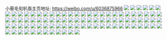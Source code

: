 小葵毛旬朳亟主页地址: https://weibo.com/u/6036875966 
![](https://wx4.sinaimg.cn/mw2000/006Ay7dcgy1h92lp023rmj30u01hck7n.jpg) 
![](https://wx4.sinaimg.cn/mw2000/006Ay7dcgy1h8qy33aqwej30u0140q9r.jpg) 
![](https://wx4.sinaimg.cn/mw2000/006Ay7dcgy1h8qy6zhh70j30u0140427.jpg) 
![](https://wx4.sinaimg.cn/mw2000/006Ay7dcgy1h88lfoplxjj32cw35c4qs.jpg) 
![](https://wx4.sinaimg.cn/mw2000/006Ay7dcgy1h88lfvwgboj32cw35c1l0.jpg) 
![](https://wx4.sinaimg.cn/mw2000/006Ay7dcgy1h88lfi1nnbj30qo0u0aof.jpg) 
![](https://wx4.sinaimg.cn/mw2000/006Ay7dcgy1h88lh7tanbj31uy2bd4qp.jpg) 
![](https://wx4.sinaimg.cn/mw2000/006Ay7dcgy1h88lhd7o20j335s2dce83.jpg) 
![](https://wx4.sinaimg.cn/mw2000/006Ay7dcgy1h87aux6u1yj32vy25w4qr.jpg) 
![](https://wx4.sinaimg.cn/mw2000/006Ay7dcgy1h87av2k21sj31hc0u0e6j.jpg) 
![](https://wx4.sinaimg.cn/mw2000/006Ay7dcgy1h87av7t3nnj30u01hctjg.jpg) 
![](https://wx4.sinaimg.cn/mw2000/006Ay7dcgy1h87ave8t4ej30k00zkwiu.jpg) 
![](https://wx4.sinaimg.cn/mw2000/006Ay7dcgy1h86bmmp5a8j34mo334hdw.jpg) 
![](https://wx4.sinaimg.cn/mw2000/006Ay7dcgy1h86bmpzqw7j318g0tn10t.jpg) 
![](https://wx4.sinaimg.cn/mw2000/006Ay7dcgy1h86bmnvtpsj318g0tngxa.jpg) 
![](https://wx4.sinaimg.cn/mw2000/006Ay7dcgy1h83rbvihnxj335s23u1kz.jpg) 
![](https://wx4.sinaimg.cn/mw2000/006Ay7dcgy1h83rcbwwscj335s23ub2b.jpg) 
![](https://wx4.sinaimg.cn/mw2000/006Ay7dcgy1h83rcvh03yj323u35se82.jpg) 
![](https://wx4.sinaimg.cn/mw2000/006Ay7dcgy1h83rdggypnj33344monpi.jpg) 
![](https://wx4.sinaimg.cn/mw2000/006Ay7dcgy1h83rebq6cpj34mo3347wo.jpg) 
![](https://wx4.sinaimg.cn/mw2000/006Ay7dcgy1h83rf02epqj33344mo4qt.jpg) 
![](https://wx4.sinaimg.cn/mw2000/006Ay7dcgy1h83rgglbnkj34mo3341l3.jpg) 
![](https://wx4.sinaimg.cn/mw2000/006Ay7dcgy1h83rh7gusuj33344monpj.jpg) 
![](https://wx4.sinaimg.cn/mw2000/006Ay7dcgy1h83rhnwxgpj34mo3344qv.jpg) 
![](https://wx4.sinaimg.cn/mw2000/006Ay7dcgy1h7vf9hh5pjj30u014ujy1.jpg) 
![](https://wx4.sinaimg.cn/mw2000/006Ay7dcgy1h7umtyiik6j31hc0u0wrx.jpg) 
![](https://wx4.sinaimg.cn/mw2000/006Ay7dcgy1h7umu1xhvij32c0340u0z.jpg) 
![](https://wx4.sinaimg.cn/mw2000/006Ay7dcgy1h7umttza22j31be0zk153.jpg) 
![](https://wx4.sinaimg.cn/mw2000/006Ay7dcgy1h7umttj0noj31be0zktl3.jpg) 
![](https://wx4.sinaimg.cn/mw2000/006Ay7dcgy1h7umtsy11rj328r1v4kjl.jpg) 
![](https://wx4.sinaimg.cn/mw2000/006Ay7dcgy1h7umubw0bcj30u01hck28.jpg) 
![](https://wx4.sinaimg.cn/mw2000/006Ay7dcgy1h7s2mhx9kvj31400u0qao.jpg) 
![](https://wx4.sinaimg.cn/mw2000/006Ay7dcgy1h7s2mj4129j31400u0tg7.jpg) 
![](https://wx4.sinaimg.cn/mw2000/006Ay7dcgy1h7s2lk69lsj31400u047r.jpg) 
![](https://wx4.sinaimg.cn/mw2000/006Ay7dcgy1h7s2mpuy1dj30n01dsq66.jpg) 
![](https://wx4.sinaimg.cn/mw2000/006Ay7dcgy1h7s2mx8bxij30n01ds40g.jpg) 
![](https://wx4.sinaimg.cn/mw2000/006Ay7dcgy1h7s2lldfyhj30u01hcn5j.jpg) 
![](https://wx4.sinaimg.cn/mw2000/006Ay7dcgy1h7s2lmv3x5j30u01hcn67.jpg) 
![](https://wx4.sinaimg.cn/mw2000/006Ay7dcgy1h7s2lo2cxdj30u01hc120.jpg) 
![](https://wx4.sinaimg.cn/mw2000/006Ay7dcgy1h7s2lpovgmj30u01hcdox.jpg) 
![](https://wx4.sinaimg.cn/mw2000/006Ay7dcgy1h7s2mmxzyhj30k80zytcx.jpg) 
![](https://wx4.sinaimg.cn/mw2000/006Ay7dcgy1h7s2my1ozuj30ma0yqabs.jpg) 
![](https://wx4.sinaimg.cn/mw2000/006Ay7dcly1h6k96u8io9j30sx1fg0u0.jpg) 
![](https://wx4.sinaimg.cn/mw2000/006Ay7dcly1h6k96a8i6rj31ak0q7wl5.jpg) 
![](https://wx4.sinaimg.cn/mw2000/006Ay7dcly1h6k96drl0xj31hc0u0196.jpg) 
![](https://wx4.sinaimg.cn/mw2000/006Ay7dcly1h6k96ok1ldj30u01hcn0s.jpg) 
![](https://wx4.sinaimg.cn/mw2000/006Ay7dcly1h6k96cqa6gj32c03401kz.jpg) 
![](https://wx4.sinaimg.cn/mw2000/006Ay7dcly1h6k96sicx8j31hc0u0qe7.jpg) 
![](https://wx4.sinaimg.cn/mw2000/006Ay7dcly1h67q7tk4j8j33341fa0xn.jpg) 
![](https://wx4.sinaimg.cn/mw2000/006Ay7dcly1h67q6xsmyxj32402tchdt.jpg) 
![](https://wx4.sinaimg.cn/mw2000/006Ay7dcly1h6534am954j31ds0n0q6e.jpg) 
![](https://wx4.sinaimg.cn/mw2000/006Ay7dcly1h6534fidbfj31ds0n041d.jpg) 
![](https://wx4.sinaimg.cn/mw2000/006Ay7dcly1h5qd6g0kpxj30mz0wi78u.jpg) 
![](https://wx4.sinaimg.cn/mw2000/006Ay7dcly1h5qd5ybdlwj30n014wjv2.jpg) 
![](https://wx4.sinaimg.cn/mw2000/006Ay7dcly1h5qd61rj0aj30n014wzoz.jpg) 
![](https://wx4.sinaimg.cn/mw2000/006Ay7dcly1h5qd63wid6j30n014wgre.jpg) 
![](https://wx4.sinaimg.cn/mw2000/006Ay7dcly1h5qd65m3utj30n014wdlf.jpg) 
![](https://wx4.sinaimg.cn/mw2000/006Ay7dcly1h5qd69sowoj30n014wdl2.jpg) 
![](https://wx4.sinaimg.cn/mw2000/006Ay7dcly1h5qd6chdiaj30n014wn1t.jpg) 
![](https://wx4.sinaimg.cn/mw2000/006Ay7dcly1h5qd6e5534j30n014wjwa.jpg) 
![](https://wx4.sinaimg.cn/mw2000/006Ay7dcly1h5qd6glp2mj30zk0k00w5.jpg) 
![](https://wx4.sinaimg.cn/mw2000/006Ay7dcly1h4i7lhis0kj31kw2dcu0x.jpg) 
![](https://wx4.sinaimg.cn/mw2000/006Ay7dcly1h4i7ljlyr3j31kw2dcx6p.jpg) 
![](https://wx4.sinaimg.cn/mw2000/006Ay7dcly1h4i7ler30wj31kw2dcnpd.jpg) 
![](https://wx4.sinaimg.cn/mw2000/006Ay7dcly1h4i7lkuwzaj31kw2dce81.jpg) 
![](https://wx4.sinaimg.cn/mw2000/006Ay7dcly1h4i7lmfsz2j32dc1kwqv5.jpg) 
![](https://wx4.sinaimg.cn/mw2000/006Ay7dcly1h4i7lp4jroj31kw2dchdt.jpg) 
![](https://wx4.sinaimg.cn/mw2000/006Ay7dcly1h4i7mcjbjej33342bchdu.jpg) 
![](https://wx4.sinaimg.cn/mw2000/006Ay7dcly1h4i7mgw4ygj33342bcx6q.jpg) 
![](https://wx4.sinaimg.cn/mw2000/006Ay7dcly1h4i7m8m9fej33342bc1ky.jpg) 
![](https://wx4.sinaimg.cn/mw2000/006Ay7dcly1h4i7lqgpslj31kw2dcnpd.jpg) 
![](https://wx4.sinaimg.cn/mw2000/006Ay7dcly1h4i7lskaqkj31kw2dcx6p.jpg) 
![](https://wx4.sinaimg.cn/mw2000/006Ay7dcly1h4i7lu7xdrj31kw2dce81.jpg) 
![](https://wx4.sinaimg.cn/mw2000/006Ay7dcly1h4i7lvonlej32dc1kwqv5.jpg) 
![](https://wx4.sinaimg.cn/mw2000/006Ay7dcly1h4i7lyzhlqj33342bcx6q.jpg) 
![](https://wx4.sinaimg.cn/mw2000/006Ay7dcly1h4i7m0vec6j32bc3341ky.jpg) 
![](https://wx4.sinaimg.cn/mw2000/006Ay7dcly1h4i7lntjbej32dc1kwnpd.jpg) 
![](https://wx4.sinaimg.cn/mw2000/006Ay7dcly1h4i7m369cwj33342bckjm.jpg) 
![](https://wx4.sinaimg.cn/mw2000/006Ay7dcly1h4i7m5vkpbj33342bcnpe.jpg) 
![](https://wx4.sinaimg.cn/mw2000/006Ay7dcly1h4htp0bz41j32c03404qs.jpg) 
![](https://wx4.sinaimg.cn/mw2000/006Ay7dcly1h4htpkdrqzj33342bcx6t.jpg) 
![](https://wx4.sinaimg.cn/mw2000/006Ay7dcly1h4htptqqckj32bc334qv7.jpg) 
![](https://wx4.sinaimg.cn/mw2000/006Ay7dcly1h4htpyvusrj32c0340qv6.jpg) 
![](https://wx4.sinaimg.cn/mw2000/006Ay7dcly1h4htoscomej325k2r6hdt.jpg) 
![](https://wx4.sinaimg.cn/mw2000/006Ay7dcly1h4htqgegfqj32c0340u0y.jpg) 
![](https://wx4.sinaimg.cn/mw2000/006Ay7dcly1h4htqkccqvj32c03407wi.jpg) 
![](https://wx4.sinaimg.cn/mw2000/006Ay7dcly1h4htqm5fijj32dc35sx6p.jpg) 
![](https://wx4.sinaimg.cn/mw2000/006Ay7dcgy1h4fpep9dq3j30u01407gy.jpg) 
![](https://wx4.sinaimg.cn/mw2000/006Ay7dcgy1h4fperfgbij30u0140tih.jpg) 
![](https://wx4.sinaimg.cn/mw2000/006Ay7dcly1h3xlg1dy1dj30xc18g17m.jpg) 
![](https://wx4.sinaimg.cn/mw2000/006Ay7dcly1h3xlg1s9u8j318g0xc12e.jpg) 
![](https://wx4.sinaimg.cn/mw2000/006Ay7dcly1h3xlg2ejklj318g0xcqds.jpg) 
![](https://wx4.sinaimg.cn/mw2000/006Ay7dcly1h3xmbsc8k5j30xc18gtkf.jpg) 
